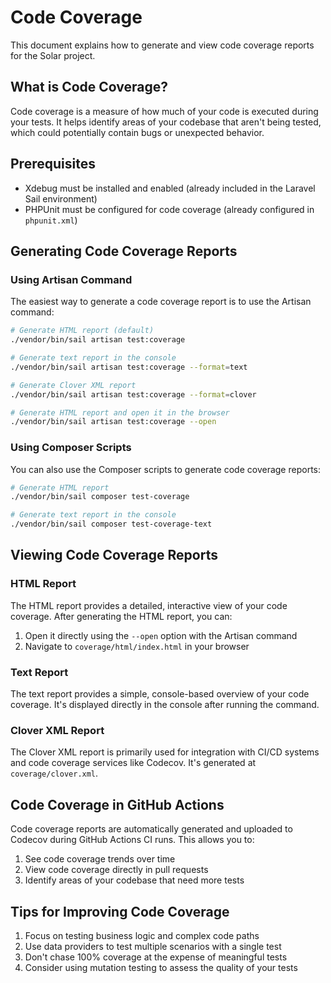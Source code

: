 # Code Coverage

This document explains how to generate and view code coverage reports for the Solar project.

## What is Code Coverage?

Code coverage is a measure of how much of your code is executed during your tests. It helps identify areas of your codebase that aren't being tested, which could potentially contain bugs or unexpected behavior.

## Prerequisites

- Xdebug must be installed and enabled (already included in the Laravel Sail environment)
- PHPUnit must be configured for code coverage (already configured in `phpunit.xml`)

## Generating Code Coverage Reports

### Using Artisan Command

The easiest way to generate a code coverage report is to use the Artisan command:

```bash
# Generate HTML report (default)
./vendor/bin/sail artisan test:coverage

# Generate text report in the console
./vendor/bin/sail artisan test:coverage --format=text

# Generate Clover XML report
./vendor/bin/sail artisan test:coverage --format=clover

# Generate HTML report and open it in the browser
./vendor/bin/sail artisan test:coverage --open
```

### Using Composer Scripts

You can also use the Composer scripts to generate code coverage reports:

```bash
# Generate HTML report
./vendor/bin/sail composer test-coverage

# Generate text report in the console
./vendor/bin/sail composer test-coverage-text
```

## Viewing Code Coverage Reports

### HTML Report

The HTML report provides a detailed, interactive view of your code coverage. After generating the HTML report, you can:

1. Open it directly using the `--open` option with the Artisan command
2. Navigate to `coverage/html/index.html` in your browser

### Text Report

The text report provides a simple, console-based overview of your code coverage. It's displayed directly in the console after running the command.

### Clover XML Report

The Clover XML report is primarily used for integration with CI/CD systems and code coverage services like Codecov. It's generated at `coverage/clover.xml`.

## Code Coverage in GitHub Actions

Code coverage reports are automatically generated and uploaded to Codecov during GitHub Actions CI runs. This allows you to:

1. See code coverage trends over time
2. View code coverage directly in pull requests
3. Identify areas of your codebase that need more tests

## Tips for Improving Code Coverage

1. Focus on testing business logic and complex code paths
2. Use data providers to test multiple scenarios with a single test
3. Don't chase 100% coverage at the expense of meaningful tests
4. Consider using mutation testing to assess the quality of your tests
